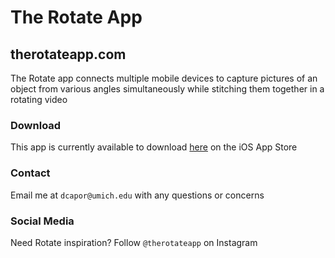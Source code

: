 # The Rotate App
## therotateapp.com

The Rotate app connects multiple mobile devices to capture pictures of an object from various angles simultaneously while stitching them together in a rotating video

### Download

This app is currently available to download [here](https://apps.apple.com/us/app/rotate-3d-freeze-frame-pics/id1253508296) on the iOS App Store

### Contact

Email me at ```dcapor@umich.edu``` with any questions or concerns

### Social Media

Need Rotate inspiration? Follow ```@therotateapp``` on Instagram
